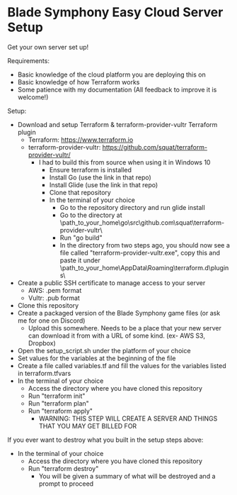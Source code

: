 # Blade Symphony Easy Cloud Server Setup
Get your own server set up!

Requirements:
- Basic knowledge of the cloud platform you are deploying this on
- Basic knowledge of how Terraform works
- Some patience with my documentation (All feedback to improve it is welcome!)

Setup:
- Download and setup Terraform & terraform-provider-vultr Terraform plugin
  - Terraform: https://www.terraform.io
  - terraform-provider-vultr: https://github.com/squat/terraform-provider-vultr/
    - I had to build this from source when using it in Windows 10
	  - Ensure terraform is installed
	  - Install Go (use the link in that repo)
	  - Install Glide (use the link in that repo)
	  - Clone that repository
	  - In the terminal of your choice
	    - Go to the repository directory and run glide install
	    - Go to the directory at \path_to_your_home\go\src\github.com\squat\terraform-provider-vultr\
	    - Run "go build"
		- In the directory from two steps ago, you should now see a file called "terraform-provider-vultr.exe", copy this and paste it under \path_to_your_home\AppData\Roaming\terraform.d\plugins\
- Create a public SSH certificate to manage access to your server
  - AWS: .pem format
  - Vultr: .pub format
- Clone this repository
- Create a packaged version of the Blade Symphony game files (or ask me for one on Discord)
  - Upload this somewhere. Needs to be a place that your new server can download it from with a URL of some kind. (ex- AWS S3, Dropbox)
- Open the setup_script.sh under the platform of your choice
- Set values for the variables at the beginning of the file
- Create a file called variables.tf and fill the values for the variables listed in terraform.tfvars
- In the terminal of your choice
  - Access the directory where you have cloned this repository
  - Run "terraform init"
  - Run "terraform plan"
  - Run "terraform apply"
    - WARNING: THIS STEP WILL CREATE A SERVER AND THINGS THAT YOU MAY GET BILLED FOR

If you ever want to destroy what you built in the setup steps above:
- In the terminal of your choice
  - Access the directory where you have cloned this repository
  - Run "terraform destroy"
    - You will be given a summary of what will be destroyed and a prompt to proceed